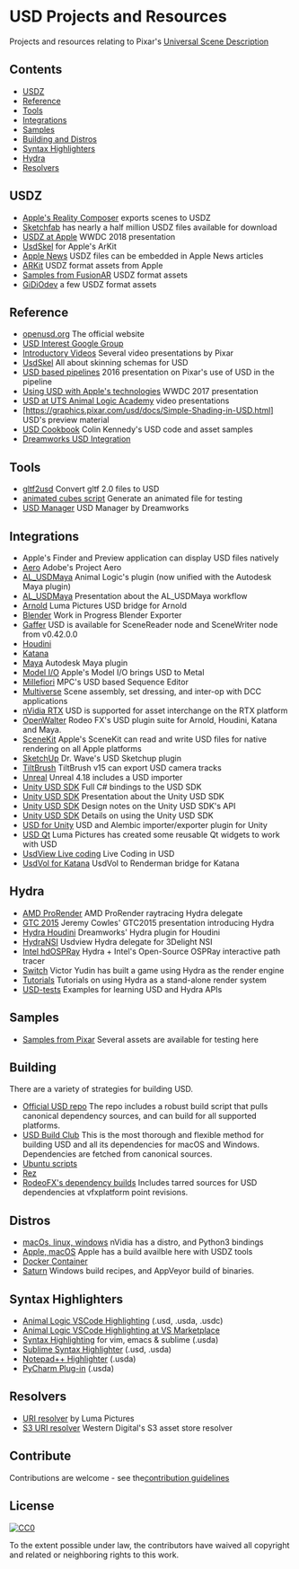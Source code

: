 # USD Projects and Resources

Projects and resources relating to Pixar's [Universal Scene Description](http://openusd.org)


## Contents

- [USDZ]($USDZ)
- [Reference](#reference)
- [Tools](#tools)
- [Integrations](#integrations)
- [Samples](#samples)
- [Building and Distros](#building-and-distros)
- [Syntax Highlighters](#syntax-highlighters)
- [Hydra](#hydra)
- [Resolvers](#resolvers)

## USDZ

- [Apple's Reality Composer](https://developer.apple.com/documentation/realitykit/creating_3d_content_with_reality_composer/exporting_a_reality_composer_scene_to_usdz) exports scenes to USDZ
- [Sketchfab](https://sketchfab.com/blogs/community/sketchfab-adds-usdz-3d-file-conversion) has nearly a half million USDZ files available for download
- [USDZ at Apple](https://developer.apple.com/videos/play/wwdc2018/603/) WWDC 2018 presentation
- [UsdSkel](https://github.com/pkanyuk/PkUsdUtils/blob/master/usdSkelAppleFixup.py) for Apple's ArKit
- [Apple News](https://developer.apple.com/documentation/apple_news/arkit) USDZ files can be embedded in Apple News articles
- [ARKit](https://developer.apple.com/arkit/gallery/) USDZ format assets from Apple
- [Samples from FusionAR](https://www.fusionar.app/) USDZ format assets
- [GiDiOdev](http://gidiodev.altervista.org/joomla/) a few USDZ format assets

## Reference

- [openusd.org](http://openusd.org) The official website
- [USD Interest Google Group](https://groups.google.com/forum/#!forum/usd-interest)
- [Introductory Videos](http://graphics.pixar.com/usd/downloads.html) Several video presentations by Pixar
- [UsdSkel](http://graphics.pixar.com/usd/files/SkinningOM.md.html) All about skinning schemas for USD
- [USD based pipelines](https://vimeo.com/188191100) 2016 presentation on Pixar's use of USD in the pipeline
- [Using USD with Apple's technologies](https://developer.apple.com/videos/play/wwdc2017/610/) WWDC 2017 presentation
- [USD at UTS Animal Logic Academy](https://www.youtube.com/playlist?list=PLNUaMVwYjKk8QDlM8gQSLbl8jxLRgc7d6) video presentations
- [https://graphics.pixar.com/usd/docs/Simple-Shading-in-USD.html] USD's preview material
- [USD Cookbook](https://github.com/ColinKennedy/USD-Cookbook) Colin Kennedy's USD code and asset samples
- [Dreamworks USD Integration](https://research.dreamworks.com/wp-content/uploads/2020/01/Zero-to-USD-with-notes.pdf)

## Tools

- [gltf2usd](https://github.com/kcoley/gltf2usd) Convert gltf 2.0 files to USD
- [animated cubes script](https://groups.google.com/forum/#!topic/usd-interest/dj9tUT8NcpI) Generate an animated file for testing
- [USD Manager](http://www.usdmanager.org/) USD Manager by Dreamworks

## Integrations

- Apple's Finder and Preview application can display USD files natively
- [Aero](https://www.adobe.com/products/projectaero.html) Adobe's Project Aero
- [AL_USDMaya](https://github.com/AnimalLogic/AL_USDMaya) Animal Logic's plugin (now unified with the Autodesk Maya plugin)
- [AL_USDMaya](https://www.youtube.com/watch?v=RluuvOAXvnk) Presentation about the AL_USDMaya workflow
- [Arnold](https://github.com/LumaPictures/usd-arnold) Luma Pictures USD bridge for Arnold
- [Blender](https://code.blender.org/2019/07/first-steps-with-universal-scene-description/) Work in Progress Blender Exporter
- [Gaffer](https://github.com/GafferHQ/gaffer) USD is available for SceneReader node and SceneWriter node from v0.42.0.0
- [Houdini](https://graphics.pixar.com/usd/docs/Houdini-USD-Plugins.html)
- [Katana](https://graphics.pixar.com/usd/docs/Katana-USD-Plugins.html)
- [Maya](https://github.com/Autodesk/maya-usd) Autodesk Maya plugin
- [Model I/O](https://developer.apple.com/documentation/modelio) Apple's Model I/O brings USD to Metal
- [Millefiori](https://www.mpc-rnd.com/millefiori-a-usd-based-sequence-editor/) MPC's USD based Sequence Editor
- [Multiverse](http://multi-verse.io/) Scene assembly, set dressing, and inter-op with DCC applications
- [nVidia RTX](https://www.nvidia.com/en-us/design-visualization/technologies/rtx) USD is supported for asset interchange on the RTX platform
- [OpenWalter](https://github.com/rodeofx/OpenWalter) Rodeo FX's USD plugin suite for Arnold, Houdini, Katana and Maya.
- [SceneKit](https://developer.apple.com/documentation/scenekit) Apple's SceneKit can read and write USD files for native rendering on all Apple platforms
- [SketchUp](https://github.com/drwave/usd-sketchup) Dr. Wave's USD Sketchup plugin
- [TiltBrush](https://docs.google.com/document/d/11ZsHozYn9FnWG7y3s3WAyKIACfbfwb4PbaS8cZ_xjvo/preview) TiltBrush v15 can export USD camera tracks
- [Unreal](https://github.com/epicgames/unrealengine) Unreal 4.18 includes a USD importer
- [Unity USD SDK](https://github.com/Unity-Technologies/usd-unity-sdk) Full C# bindings to the USD SDK
- [Unity USD SDK](https://www.youtube.com/watch?v=FnKWixYmSRY) Presentation about the Unity USD SDK
- [Unity USD SDK](https://medium.com/@jcowles/unity-c-api-for-usd-6ea6a4282f03) Design notes on the Unity USD SDK's API
- [Unity USD SDK](https://blogs.unity3d.com/2019/03/28/pixars-universal-scene-description-for-unity-out-in-preview/) Details on using the Unity USD SDK
- [USD for Unity](https://github.com/unity3d-jp/USDForUnity) USD and Alembic importer/exporter plugin for Unity
- [USD Qt](https://github.com/LumaPictures/usd-qt) Luma Pictures has created some reusable Qt widgets to work with USD
- [UsdView Live coding](https://groups.google.com/d/msg/usd-interest/w3-KivsOuTE/psDcH9p-AgAJ) Live Coding in USD
- [UsdVol for Katana](https://github.com/UTS-AnimalLogicAcademy/usd-renderman) UsdVol to Renderman bridge for Katana

## Hydra

- [AMD ProRender](https://github.com/GPUOpen-LibrariesAndSDKs/RadeonProRenderUSD) AMD ProRender raytracing Hydra delegate
- [GTC 2015](http://on-demand.gputechconf.com/gtc/2015/presentation/S5327-Jeremy-Cowles.pdf) Jeremy Cowles' GTC2015 presentation introducing Hydra
- [Hydra Houdini](https://github.com/dreamworksanimation/dwa_usd_plugins) Dreamworks' Hydra plugin for Houdini
- [HydraNSI](https://gitlab.com/3DelightOpenSource/HydraNSI) Usdview Hydra delegate for 3Delight NSI
- [Intel hdOSPRay](https://github.com/ospray/hdospray) Hydra + Intel's Open-Source OSPRay interactive path tracer
- [Switch](https://github.com/VictorYudin/switch) Victor Yudin has built a game using Hydra as the render engine
- [Tutorials](https://github.com/dboogert/USD/tree/tutorials/extras/usd/tutorials/IETutorials) Tutorials on using Hydra as a stand-alone render system
- [USD-tests](https://github.com/dboogert/USD-tests) Examples for learning USD and Hydra APIs

## Samples

- [Samples from Pixar](http://graphics.pixar.com/usd/downloads.html) Several assets are available for testing here

## Building

There are a variety of strategies for building USD.

- [Official USD repo](https://github.com/PixarAnimationStudios/USD) The repo includes a robust build script that pulls canonical dependency sources, and can build for all supported platforms.
- [USD Build Club](https://github.com/vfxpro99/usd-build-club) This is the most thorough and flexible method for building USD and all its dependencies for macOS and Windows. Dependencies are fetched from canonical sources.
- [Ubuntu scripts](https://github.com/tlorach/USD_build)
- [Rez](https://github.com/piratecrew/rez-usd)
- [RodeoFX's dependency builds](https://github.com/rodeofx/usd-deps) Includes tarred sources for USD dependencies at vfxplatform point revisions.

## Distros
- [macOs, linux, windows](https://developer.nvidia.com/usd#binaries) nVidia has a distro, and Python3 bindings
- [Apple, macOS](https://developer.apple.com/go/?id=python-usd-library) Apple has a build availble here with USDZ tools
- [Docker Container](https://github.com/AnimalLogic/docker-usd)
- [Saturn](https://github.com/VictorYudin/saturn) Windows build recipes, and AppVeyor build of binaries.

## Syntax Highlighters

- [Animal Logic VSCode Highlighting](https://github.com/AnimalLogic/AL_usd_vscode_extension) (.usd, .usda, .usdc)
- [Animal Logic VSCode Highlighting at VS Marketplace](https://marketplace.visualstudio.com/items?itemName=AnimalLogic.vscode-usda-syntax)
- [Syntax Highlighting](https://github.com/superfunc/usda-syntax) for vim, emacs & sublime (.usda)
- [Sublime Syntax Highlighter](https://github.com/davidlatwe/PixarUSD-Sublime) (.usd, .usda)
- [Notepad++ Highlighter](https://github.com/AndrewHazelden/PIXAR-USD-Syntax-Highlighter) (.usda)
- [PyCharm Plug-in](https://github.com/justint/usd-idea) (.usda)

## Resolvers

- [URI resolver](https://github.com/LumaPictures/usd-uri-resolver) by Luma Pictures
- [S3 URI resolver](https://github.com/westerndigitalcorporation/usd-s3-resolver) Western Digital's S3 asset store resolver

## Contribute

Contributions are welcome - see the[contribution guidelines](contributing.md)

## License

[![CC0](http://mirrors.creativecommons.org/presskit/buttons/88x31/svg/cc-zero.svg)](http://creativecommons.org/publicdomain/zero/1.0)

To the extent possible under law, the contributors have waived all copyright and
related or neighboring rights to this work.
